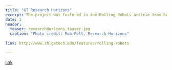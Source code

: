 ```yaml
---
title: "GT Research Horizons"
excerpt: The project was featured in the Rolling Robots article from Research Horizons, Issue 1 2016.
date: 1
header:
  teaser: researchHorizons_teaser.jpg
  caption: "Photo credit: Rob Felt, Research Horizons"
  
link: http://www.rh.gatech.edu/features/rolling-robots

---
```


[link](#)

